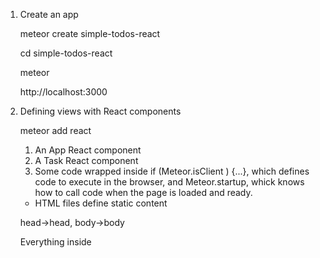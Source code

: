 1.  Create  an app

	meteor create simple-todos-react

	cd simple-todos-react

	meteor

	http://localhost:3000

2. Defining views with React components

	meteor add react

	1. An App React component
	2. A Task React component
	3. Some code wrapped inside if (Meteor.isClient ) {...}, which defines code to execute in the browser, and Meteor.startup, whick knows how to call code when the page is loaded and ready.

	* HTML files define static content

	head->head,  body->body

	Everything inside <template> tags is compiled into Meteor templates, which can be included inside HTML with {{>  templateName}} or  referenced in your JavaScript with Template.templateName,

	* Define view components with React

	In React, view components are classed defined with React.createClass. Your component can have any methods you like, but there are several methods such as render that have special functions.

	Components can also receive data from their parents through attributes callled props. We'll go over some of the more common features of React in this tutorial; You can also check out [Facebooks' React tutorial](https://facebook.github.io/react/docs/tutorial.html)


	* Return markup from the render method with JSX

	The most important method in every React components is render(), which is called by React to get a description of the HTML that this component should display, The HTML content is written using a JavaScript extension called JSX, which kind of looks like writing HTML inside your

	JavaScript. Your can see some obvious differences already: in JSX , you use the className attribute instead of class. An important thing to know about JSX is that it isn't a templating language like Spacebars or Angular- it actually compiles directly to regular JavaScript, Read more about JSX [in the React docs](https://facebook.github.io/react/docs/jsx-in-depth.html)

	* JSX files can use ES2015 features

	[Luke Hoban's "ES6 features"](https://github.com/lukehoban/es6features#readme)

	[Kyle Simpson's "your don't know JS: ES6 and beyond"](https://github.com/getify/You-Dont-Know-JS/tree/master/es6%20%26%20beyond)

	[Nikonlas C.Zakas "understanding ECMAScript6"](https://github.com/nzakas/understandinges6)


3. Storing tasks in a collection

	Creating a new collections is as easy as calling MyCollection = new Mongo.Collection("CollectionName");  in your JavaScript. On the server , this setup up a MongoDB collection called CollectionName; on the client, this craetes a cache connected to the server collection ;

	* Using data from a collection  inside a React component

	To use data from a Meteor collection inside a React component, include the ReactMeteorData mixin in a component. With this mixin in your component, you can define a method called getMeteorData which knows how to keep track of chanegs in data.

	The object you return from getMeteorData can be accessed on this.data inside the render method.


4. Adding tasks with a form

	You can see that the form elements has an onSubmit attribute that references a method on the component called handleSubmit. In React , this is how your listen to browser events. like the submit event on the form, The input element has a ref property which will let us easily access this element later.

	In React you handle DOM  events by directly referencing a method on the component, Inside the event handler, you can reference elements from the component by giving them a ref  property and using React.findDOMNode. Read more about the differenct kinds of events React supports ,and how the event system works, in the

	[React Docs](https://facebook.github.io/react/docs/events.html)

5. Checking off and deleting tasks

	React.render->ReactDOM.render, React.findDOMNode->ReactDOM.findDOMNode